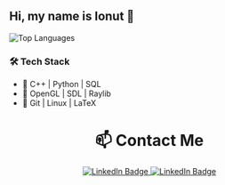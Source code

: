 ## Hi, my name is Ionut 👋

![Top Languages](https://github-readme-stats.vercel.app/api/top-langs/?username=Ionut-Valeriu&layout=compact&theme=tokyonight)

### 🛠️ Tech Stack
- 🔹 C++ | Python | SQL
- 🔹 OpenGL | SDL | Raylib
- 🔹 Git | Linux | LaTeX

<div align = "center">
  <h1> 📫 Contact Me </h1>
  <a href="https://www.linkedin.com/in/valeriu-ionut-tablet/" target="_blank">
    <img src="https://img.shields.io/badge/LinkedIn-blue?style=for-the-badge&logo=linkedin&logoColor=white" alt="LinkedIn Badge"/>
  </a>
  <a href="mailto:ionut.valeriu@protonmail.com" target="_blank">
    <img src="https://img.shields.io/badge/ProtonMail-8B89CC?style=for-the-badge&logo=protonmail&logoColor=white" alt="LinkedIn Badge"/>
  </a>
</div>

<!--
**Ionut-Valeriu/Ionut-Valeriu** is a ✨ _special_ ✨ repository because its `README.md` (this file) appears on your GitHub profile.

Here are some ideas to get you started:

- 🔭 I’m currently working on ...
- 🌱 I’m currently learning ...
- 👯 I’m looking to collaborate on ...
- 🤔 I’m looking for help with ...
- 💬 Ask me about ...
- 📫 How to reach me: ...
- 😄 Pronouns: ...
- ⚡ Fun fact: ...
-->

